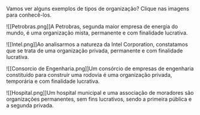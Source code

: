 Vamos ver alguns exemplos de tipos de organização? Clique nas imagens para conhecê-los.

![[Petrobras.png]]A Petrobras, segunda maior empresa de energia do mundo, é uma organização mista, permanente e com finalidade lucrativa.


![[Intel.png]]Ao analisarmos a natureza da Intel Corporation, constatamos que se trata de uma organização privada, permanente e com finalidade lucrativa.

![[Consorcio de Engenharia.png]]Um consórcio de empresas de engenharia constituído para construir uma rodovia é uma organização privada, temporária e com finalidade lucrativa.

![[Hospital.png]]Um hospital municipal e uma associação de moradores são organizações permanentes, sem fins lucrativos, sendo a primeira pública e a segunda privada.